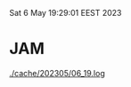 Sat  6 May 19:29:01 EEST 2023
# JAM
<a href='./cache/202305/06_19.log'>./cache/202305/06_19.log</a>
